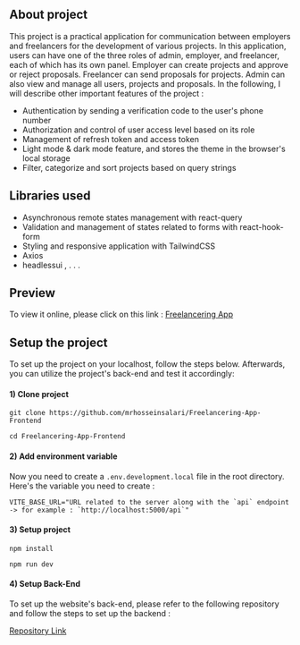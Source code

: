 ## About project

This project is a practical application for communication between employers and freelancers for the development of various projects. In this application, users can have one of the three roles of admin, employer, and freelancer, each of which has its own panel. Employer can create projects and approve or reject proposals. Freelancer can send proposals for projects. 
Admin can also view and manage all users, projects and proposals. In the following, I will describe other important features of the project :

- Authentication by sending a verification code to the user's phone number
- Authorization and control of user access level based on its role
- Management of refresh token and access token
- Light mode & dark mode feature, and stores the theme in the browser's local storage
- Filter, categorize and sort projects based on query strings

## Libraries used

- Asynchronous remote states management with react-query
- Validation and management of states related to forms with react-hook-form
- Styling and responsive application with TailwindCSS
- Axios
- headlessui
,
.
.
.

## Preview

To view it online, please click on this link : [Freelancering App](https://freelancering-app.ir/)

## Setup the project

To set up the project on your localhost, follow the steps below. Afterwards, you can utilize the project's back-end and test it accordingly:

#### 1) Clone project

```shell
git clone https://github.com/mrhosseinsalari/Freelancering-App-Frontend
```

```shell
cd Freelancering-App-Frontend
```

#### 2) Add environment variable

Now you need to create a `.env.development.local` file in the root directory. Here's the variable you need to create :

```env
VITE_BASE_URL="URL related to the server along with the `api` endpoint -> for example : `http://localhost:5000/api`"
```

#### 3) Setup project

```shell
npm install
```

```shell
npm run dev
```

#### 4) Setup Back-End

To set up the website's back-end, please refer to the following repository and follow the steps to set up the backend :

[Repository Link](https://github.com/mrhosseinsalari/Freelancering-App-Backend)
